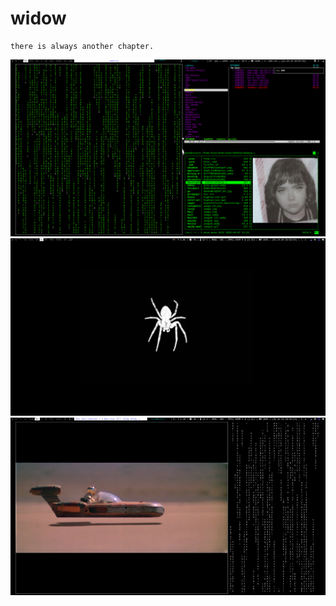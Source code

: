 # widow

```
there is always another chapter. 
```
![widow3](https://github.com/seraphgrid/widow/blob/65c6c1a6f062966b912690cb431ff625f58a2d89/widow3.png)
![widow](https://github.com/seraphgrid/widow/blob/main/widow.png) 
![widow1](https://github.com/seraphgrid/widow/blob/main/widow1.png)

